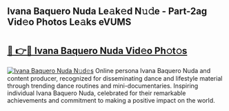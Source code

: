 ## Ivana Baquero Nuda Le𝚊k𝚎d N𝚞𝚍e - Part-2ag Vid𝚎o Photos Le𝚊ks eVUMS

# <h2><a href="http://fbe8cl.evod.top/?m=Ivana+Baquero+Nuda">🔗 👉🔴 Ivana Baquero Nuda Vid𝚎o Ph𝚘t𝚘s</a></h2>

[![Ivana Baquero Nuda N𝚞d𝚎s](https://i.imgur.com/8V9OHl7.gif)](http://fbe8cl.evod.top/?m=Ivana+Baquero+Nuda)
Online persona Ivana Baquero Nuda and content producer, recognized for disseminating dance and lifestyle material through trending dance routines and mini-documentaries. Inspiring individual Ivana Baquero Nuda, celebrated for their remarkable achievements and commitment to making a positive impact on the world. 
